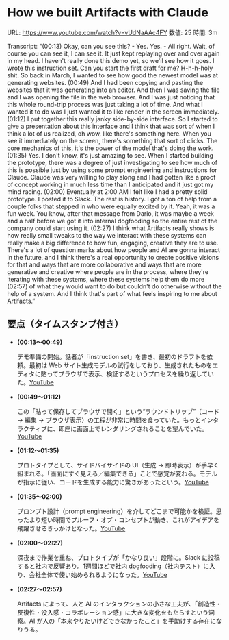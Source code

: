 # How we built Artifacts with Claude

URL: https://www.youtube.com/watch?v=vUdNaAAc4FY
数値: 25
時間: 3m

Transcript: "(00:13) Okay, can you see this? - Yes. Yes. - All right. Wait, of course you can see it, I can see it. It just kept replaying over and over again in my head. I haven't really done this demo yet, so we'll see how it goes. I wrote this instruction set. Can you start the first draft for me? H-h-h-holy shit. So back in March, I wanted to see how good the newest model was at generating websites. (00:49) And I had been copying and pasting the websites that it was generating into an editor. And then I was saving the file and I was opening the file in the web browser. And I was just noticing that this whole round-trip process was just taking a lot of time. And what I wanted it to do was I just wanted it to like render in the screen immediately. (01:12) I put together this really janky side-by-side interface. So I started to give a presentation about this interface and I think that was sort of when I think a lot of us realized, oh wow, like there's something here. When you see it immediately on the screen, there's something that sort of clicks. The core mechanics of this, it's the power of the model that's doing the work. (01:35) Yes. I don't know, it's just amazing to see. When I started building the prototype, there was a degree of just investigating to see how much of this is possible just by using some prompt engineering and instructions for Claude. Claude was very willing to play along and I had gotten like a proof of concept working in much less time than I anticipated and it just got my mind racing. (02:00) Eventually at 2:00 AM I felt like I had a pretty solid prototype. I posted it to Slack. The rest is history. I got a ton of help from a couple folks that stepped in who were equally excited by it. Yeah, it was a fun week. You know, after that message from Dario, it was maybe a week and a half before we got it into internal dogfooding so the entire rest of the company could start using it. (02:27) I think what Artifacts really shows is how really small tweaks to the way we interact with these systems can really make a big difference to how fun, engaging, creative they are to use. There's a lot of question marks about how people and AI are gonna interact in the future, and I think there's a real opportunity to create positive visions for that and ways that are more collaborative and ways that are more generative and creative where people are in the process, where they're iterating with these systems, where these systems help them do more (02:57) of what they would want to do but couldn't do otherwise without the help of a system. And I think that's part of what feels inspiring to me about Artifacts.”

## 要点（タイムスタンプ付き）

- **(00:13〜00:49)**
    
    デモ準備の開始。話者が「instruction set」を書き、最初のドラフトを依頼。最初は Web サイト生成モデルの試行をしており、生成されたものをエディタに貼ってブラウザで表示、検証するというプロセスを繰り返していた。[YouTube](https://www.youtube.com/watch?v=vUdNaAAc4FY&utm_source=chatgpt.com)
    
- **(00:49〜01:12)**
    
    この「貼って保存してブラウザで開く」という“ラウンドトリップ”（コード → 編集 → ブラウザ表示）の工程が非常に時間を食っていた。もっとインタラクティブに、即座に画面上でレンダリングされることを望んでいた。[YouTube](https://www.youtube.com/watch?v=vUdNaAAc4FY&utm_source=chatgpt.com)
    
- **(01:12〜01:35)**
    
    プロトタイプとして、サイドバイサイドの UI（生成 → 即時表示）が手早く組まれる。「画面にすぐ見える／編集できる」ことで感覚が変わる。モデルが指示に従い、コードを生成する能力に驚きがあったという。[YouTube](https://www.youtube.com/watch?v=vUdNaAAc4FY&utm_source=chatgpt.com)
    
- **(01:35〜02:00)**
    
    プロンプト設計（prompt engineering）を介してどこまで可能かを検証。思ったより短い時間でプルーフ・オブ・コンセプトが動き、これがアイデアを飛躍させるきっかけとなった。[YouTube](https://www.youtube.com/watch?v=vUdNaAAc4FY&utm_source=chatgpt.com)
    
- **(02:00〜02:27)**
    
    深夜まで作業を重ね、プロトタイプが「かなり良い」段階に。Slack に投稿すると社内で反響あり。1週間ほどで社内 dogfooding（社内テスト）に入り、会社全体で使い始められるようになった。[YouTube](https://www.youtube.com/watch?v=vUdNaAAc4FY&utm_source=chatgpt.com)
    
- **(02:27〜02:57)**
    
    Artifacts によって、人と AI のインタラクションの小さな工夫が、「創造性・反復性・没入感・コラボレーション感」に大きな変化をもたらすという洞察。AI が人の「本来やりたいけどできなかったこと」を手助けする存在になりうる。